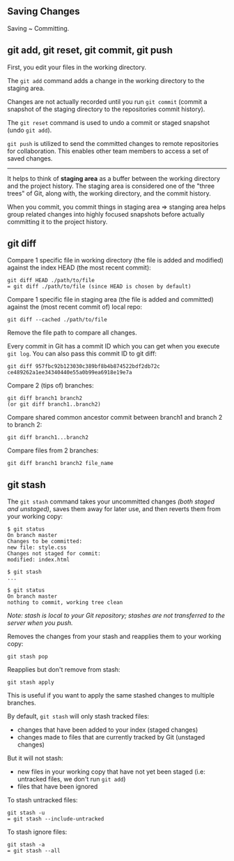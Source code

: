 ## Saving Changes

Saving ~ Committing.

## git add, git reset, git commit, git push

First, you edit your files in the working directory.

The `git add` command adds a change in the working directory to the staging area.

Changes are not actually recorded until you run `git commit` (commit a snapshot of the staging directory to the repositories commit history).

The `git reset` command is used to undo a commit or staged snapshot (undo `git add`).

`git push` is utilized to send the committed changes to remote repositories for collaboration. This enables other team members to access a set of saved changes.

---

It helps to think of **staging area** as a buffer between the working directory and the project history. The staging area is considered one of the "three trees" of Git, along with, the working directory, and the commit history.

When you commit, you commit things in staging area => stanging area helps group related changes into highly focused snapshots before actually committing it to the project history.

## git diff

Compare 1 specific file in working directory (the file is added and modified) against the index HEAD (the most recent commit):

```
git diff HEAD ./path/to/file
= git diff ./path/to/file (since HEAD is chosen by default)
```

Compare 1 specific file in staging area (the file is added and committed) against the (most recent commit of) local repo:

```
git diff --cached ./path/to/file
```

Remove the file path to compare all changes.

Every commit in Git has a commit ID which you can get when you execute `git log`. You can also pass this commit ID to git diff:

```
git diff 957fbc92b123030c389bf8b4b874522bdf2db72c ce489262a1ee34340440e55a0b99ea6918e19e7a
```

Compare 2 (tips of) branches:

```
git diff branch1 branch2
(or git diff branch1..branch2)
```

Compare shared common ancestor commit between branch1 and branch 2 to branch 2:

```
git diff branch1...branch2
```

Compare files from 2 branches:

```
git diff branch1 branch2 file_name
```

## git stash

The `git stash` command takes your uncommitted changes _(both staged and unstaged)_, saves them away for later use, and then reverts them from your working copy:

```
$ git status
On branch master
Changes to be committed:
new file: style.css
Changes not staged for commit:
modified: index.html

$ git stash
...

$ git status
On branch master
nothing to commit, working tree clean
```

_Note: stash is local to your Git repository; stashes are not transferred to the server when you push._

Removes the changes from your stash and reapplies them to your working copy:

```
git stash pop
```

Reapplies but don't remove from stash:

```
git stash apply
```

This is useful if you want to apply the same stashed changes to multiple branches.

By default, `git stash` will only stash tracked files:
- changes that have been added to your index (staged changes)
- changes made to files that are currently tracked by Git (unstaged changes)

But it will not stash:
- new files in your working copy that have not yet been staged (i.e: untracked files, we don't run `git add`)
- files that have been ignored

To stash untracked files:

```
git stash -u
= git stash --include-untracked
```

To stash ignore files:

```
git stash -a
= git stash --all
```




